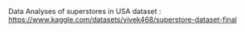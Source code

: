 Data Analyses of superstores in USA
dataset : https://www.kaggle.com/datasets/vivek468/superstore-dataset-final
